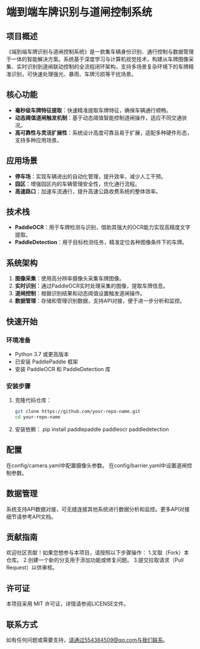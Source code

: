 # 端到端车牌识别与道闸控制系统

## 项目概述
《端到端车牌识别与道闸控制系统》是一款集车辆身份识别、通行控制与数据管理于一体的智能解决方案。系统基于深度学习与计算机视觉技术，构建从车牌图像采集、实时识别到道闸联动控制的全流程闭环架构，支持多场景复杂环境下的车牌精准识别，可快速处理强光、暴雨、车牌污损等干扰场景。

## 核心功能
- **毫秒级车牌特征提取**：快速精准提取车牌特征，确保车辆通行顺畅。
- **动态阈值道闸触发机制**：基于动态阈值智能控制道闸操作，适应不同交通状况。
- **高可靠性与灵活扩展性**：系统设计高度可靠且易于扩展，适配多种硬件形态，支持多种应用场景。

## 应用场景
- **停车场**：实现车辆进出的自动化管理，提升效率，减少人工干预。
- **园区**：增强园区内的车辆管理安全性，优化通行流程。
- **高速路口**：加速车流通行，提升高速公路收费系统的整体效率。

## 技术栈
- **PaddleOCR**：用于车牌检测与识别，借助其强大的OCR能力实现高精度文字提取。
- **PaddleDetection**：用于目标检测任务，精准定位各种图像条件下的车牌。

## 系统架构
1. **图像采集**：使用高分辨率摄像头采集车牌图像。
2. **实时识别**：通过PaddleOCR实时处理采集的图像，提取车牌信息。
3. **道闸控制**：根据识别结果和动态阈值设置触发道闸操作。
4. **数据管理**：存储和管理识别数据，支持API对接，便于进一步分析和监控。

## 快速开始
### 环境准备
- Python 3.7 或更高版本
- 已安装 PaddlePaddle 框架
- 安装 PaddleOCR 和 PaddleDetection 库

### 安装步骤
1. 克隆代码仓库：
   ```bash
   git clone https://github.com/your-repo-name.git
   cd your-repo-name
2. 安装依赖：
   pip install paddlepaddle paddleocr paddledetection

## 配置
在config/camera.yaml中配置摄像头参数。
在config/barrier.yaml中设置道闸控制参数。

## 数据管理
系统支持API数据对接，可无缝连接其他系统进行数据分析和监控。更多API对接细节请参考API文档。

## 贡献指南
欢迎社区贡献！如果您想参与本项目，请按照以下步骤操作：
1.叉取（Fork）本仓库。
2.创建一个新的分支用于添加功能或修复问题。
3.提交拉取请求（Pull Request）以供审核。

## 许可证
本项目采用 MIT 许可证，详情请参阅LICENSE文件。

## 联系方式
如有任何问题或需要支持，请通过554384509@qq.com与我们联系。
